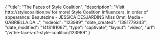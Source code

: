 {
    "title": "The Faces of Style Coalition",
    "description": "Visit http:\/\/stylecoalition.tv\/ for more! Style Coalition Influencers, in order of appearance: Beautezine - JESSICA DESJARDINS Miss Omni Media - GABRIELLA DA...",
    "videoid": "123989",
    "date_created": "1381779343",
    "date_modified": "1418181067",
    "type": "captivate",
    "layout": "video",
    "url": "\/v\/the-faces-of-style-coalition\/123989"
}